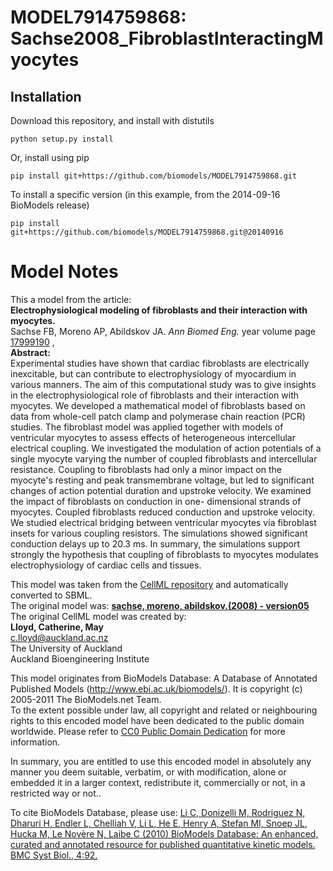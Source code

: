 # MODEL7914759868: Sachse2008_FibroblastInteractingMyocytes

## Installation

Download this repository, and install with distutils

`python setup.py install`

Or, install using pip

`pip install git+https://github.com/biomodels/MODEL7914759868.git`

To install a specific version (in this example, from the 2014-09-16 BioModels release)

`pip install git+https://github.com/biomodels/MODEL7914759868.git@20140916`


# Model Notes


This a model from the article:  
**Electrophysiological modeling of fibroblasts and their interaction with myocytes.**   
Sachse FB, Moreno AP, Abildskov JA. _Ann Biomed Eng._ year volume page
[17999190](http://www.ncbi.nlm.nih.gov/pubmed/17999190) ,  
**Abstract:**   
Experimental studies have shown that cardiac fibroblasts are electrically
inexcitable, but can contribute to electrophysiology of myocardium in various
manners. The aim of this computational study was to give insights in the
electrophysiological role of fibroblasts and their interaction with myocytes.
We developed a mathematical model of fibroblasts based on data from whole-cell
patch clamp and polymerase chain reaction (PCR) studies. The fibroblast model
was applied together with models of ventricular myocytes to assess effects of
heterogeneous intercellular electrical coupling. We investigated the
modulation of action potentials of a single myocyte varying the number of
coupled fibroblasts and intercellular resistance. Coupling to fibroblasts had
only a minor impact on the myocyte's resting and peak transmembrane voltage,
but led to significant changes of action potential duration and upstroke
velocity. We examined the impact of fibroblasts on conduction in one-
dimensional strands of myocytes. Coupled fibroblasts reduced conduction and
upstroke velocity. We studied electrical bridging between ventricular myocytes
via fibroblast insets for various coupling resistors. The simulations showed
significant conduction delays up to 20.3 ms. In summary, the simulations
support strongly the hypothesis that coupling of fibroblasts to myocytes
modulates electrophysiology of cardiac cells and tissues.

This model was taken from the [CellML
repository](http://www.cellml.org/models) and automatically converted to SBML.  
The original model was: [ **sachse, moreno, abildskov.(2008) - version05**
](http://www.cellml.org/models/sachse_moreno_abildskov_2008_version05)  
The original CellML model was created by:  
**Lloyd, Catherine, May**   
c.lloyd@auckland.ac.nz  
The University of Auckland  
Auckland Bioengineering Institute  

This model originates from BioModels Database: A Database of Annotated
Published Models (http://www.ebi.ac.uk/biomodels/). It is copyright (c)
2005-2011 The BioModels.net Team.  
To the extent possible under law, all copyright and related or neighbouring
rights to this encoded model have been dedicated to the public domain
worldwide. Please refer to [CC0 Public Domain
Dedication](http://creativecommons.org/publicdomain/zero/1.0/) for more
information.

In summary, you are entitled to use this encoded model in absolutely any
manner you deem suitable, verbatim, or with modification, alone or embedded it
in a larger context, redistribute it, commercially or not, in a restricted way
or not..  
  
To cite BioModels Database, please use: [Li C, Donizelli M, Rodriguez N,
Dharuri H, Endler L, Chelliah V, Li L, He E, Henry A, Stefan MI, Snoep JL,
Hucka M, Le Novère N, Laibe C (2010) BioModels Database: An enhanced, curated
and annotated resource for published quantitative kinetic models. BMC Syst
Biol., 4:92.](http://www.ncbi.nlm.nih.gov/pubmed/20587024)


